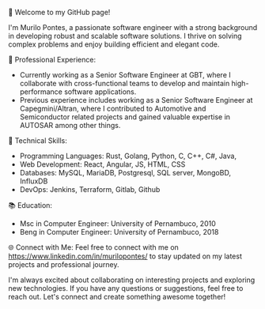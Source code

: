 👋 Welcome to my GitHub page!

I'm Murilo Pontes, a passionate software engineer with a strong background in developing robust and scalable software solutions. I thrive on solving complex problems and enjoy building efficient and elegant code.

💼 Professional Experience:
- Currently working as a Senior Software Engineer at GBT, where I collaborate with cross-functional teams to develop and maintain high-performance software applications.
- Previous experience includes working as a Senior Software Engineer at Capegmini/Altran, where I contributed to Automotive and Semiconductor related projects and gained valuable expertise in AUTOSAR among other things.

🔧 Technical Skills:
- Programming Languages: Rust, Golang, Python, C, C++, C#, Java, 
- Web Development: React, Angular, JS, HTML, CSS
- Databases: MySQL, MariaDB, Postgresql, SQL server, MongoBD, InfluxDB
- DevOps: Jenkins, Terraform, Gitlab, Github

📚 Education:
- Msc in Computer Engineer: University of Pernambuco, 2010
- Beng in Computer Engineer: University of Pernambuco, 2018

🌐 Connect with Me:
Feel free to connect with me on https://www.linkedin.com/in/murilopontes/ to stay updated on my latest projects and professional journey.

I'm always excited about collaborating on interesting projects and exploring new technologies. If you have any questions or suggestions, feel free to reach out. Let's connect and create something awesome together!

